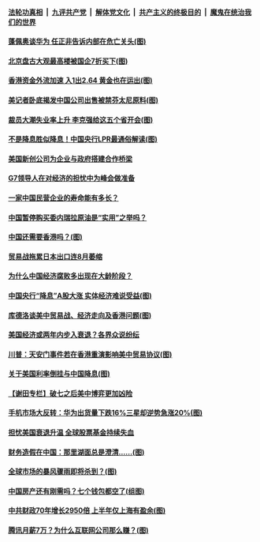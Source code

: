####  [法轮功真相](../../../../basic/blob/master/README.md?t=08202026) &nbsp;|&nbsp; [九评共产党](../../../../9ping.md/blob/master/README.md?t=08202026) &nbsp;|&nbsp; [解体党文化](../../../../jtdwh.md/blob/master/README.md?t=08202026)  &nbsp;|&nbsp; [共产主义的终极目的](../../../../gczydzjmd.md/blob/master/README.md?t=08202026) &nbsp;|&nbsp; [魔鬼在统治我们的世界](../../../../mgztzwmdsj.md/blob/master/README.md?t=08202026) 

#### [蓬佩奥谈华为 任正非告诉内部在危亡关头(图)](../pages/p5/904406.md?t=08202026) 

#### [北京盘古大观最高楼被国企7折买下(图)](../pages/p5/904383.md?t=08202026) 

#### [香港资金外流加速 入1出2.64 黄金也在运出(图)](../pages/p5/904378.md?t=08202026) 

#### [美记者卧底揭发中国公司出售被禁芬太尼原料(图)](../pages/p5/904290.md?t=08202026) 

#### [裁员大潮失业率上升 李克强给这五个省开会(图)](../pages/p5/904272.md?t=08202026) 

#### [不是降息胜似降息！中国央行LPR最通俗解读(图)](../pages/p5/904252.md?t=08202026) 

#### [美国新创公司为企业与政府搭建合作桥梁](../pages/p5/904373.md?t=08202026) 

#### [G7领导人在对经济的担忧中为峰会做准备](../pages/p5/904372.md?t=08202026) 

#### [一家中国民营企业的寿命能有多长？](../pages/p5/904278.md?t=08202026) 

#### [中国暂停购买委内瑞拉原油是“实用”之举吗？](../pages/p5/904304.md?t=08202026) 

#### [中国还需要香港吗？(图)](../pages/p5/904302.md?t=08202026) 

#### [贸易战拖累日本出口连8月萎缩](../pages/p5/904300.md?t=08202026) 

#### [为什么中国经济腐败多出现在大龄阶段？](../pages/p5/904277.md?t=08202026) 

#### [中国央行“降息”A股大涨 实体经济难说受益(图)](../pages/p5/904251.md?t=08202026) 

#### [库德洛谈美中贸易战、经济走向及香港问题(图)](../pages/p5/904238.md?t=08202026) 

#### [美国经济或两年内步入衰退？各界众说纷纭](../pages/p5/904235.md?t=08202026) 

#### [川普：天安门事件若在香港重演影响美中贸易协议(图)](../pages/p5/904233.md?t=08202026) 

#### [关于美国利率倒挂与中国降息(图)](../pages/p5/904159.md?t=08202026) 

#### [【谢田专栏】破七之后美中博弈更加凶险](../pages/p5/904178.md?t=08202026) 

#### [手机市场大反转：华为出货量下跌16%三星却逆势急涨20%(图)](../pages/p5/904163.md?t=08202026) 

#### [担忧美国衰退升温 全球股票基金持续失血](../pages/p5/904170.md?t=08202026) 

#### [财务造假在中国：那里湖面总是澄清……(图)](../pages/p5/904162.md?t=08202026) 

#### [全球市场的暴风骤雨即将杀到？(图)](../pages/p5/904161.md?t=08202026) 

#### [中国房产还有刚需吗？七个钱包都空了(组图)](../pages/p5/904076.md?t=08202026) 

#### [中共财政70年增长2950倍 上半年仅上海有盈余(图)](../pages/p5/904078.md?t=08202026) 

#### [腾讯月薪7万？为什么互联网公司那么赚？(图)](../pages/p5/904080.md?t=08202026) 


